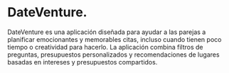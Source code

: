 # DateVenture.
DateVenture es una aplicación diseñada para ayudar a las parejas a planificar emocionantes y memorables citas, incluso cuando tienen poco tiempo o creatividad para hacerlo. La aplicación combina filtros de preguntas, presupuestos personalizados y recomendaciones de lugares basadas en intereses y presupuestos compartidos.
